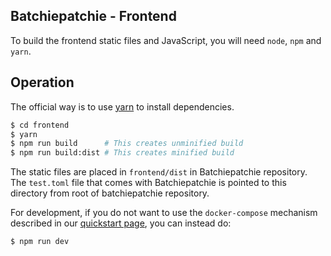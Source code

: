 Batchiepatchie - Frontend
-------------------------

To build the frontend static files and JavaScript, you will need `node`, `npm`
and `yarn`.

Operation
---------

The official way is to use [yarn](https://yarnpkg.com/lang/en/) to install dependencies.

```bash
$ cd frontend
$ yarn
$ npm run build      # This creates unminified build
$ npm run build:dist # This creates minified build
```

The static files are placed in `frontend/dist` in Batchiepatchie repository.
The `test.toml` file that comes with Batchiepatchie is pointed to this
directory from root of batchiepatchie repository.

For development, if you do not want to use the `docker-compose` mechanism described in our [quickstart page](quickstart), you can instead do:

```bash
$ npm run dev
```
